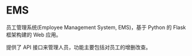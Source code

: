 # EMS

员工管理系统(Employee Management System, EMS)，基于 Python 的 Flask 框架构建的 Web 应用。

提供了 API 接口来管理人员，功能主要包括对员工的增删改查。